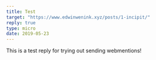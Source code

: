 ```yaml
---
title: Test
target: "https://www.edwinwenink.xyz/posts/1-incipit/"
reply: true
type: micro
date: 2019-05-23
---
```


This is a test reply for trying out sending webmentions!


